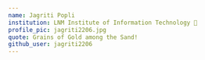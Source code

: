 ```yaml
---
name: Jagriti Popli 
institution: LNM Institute of Information Technology 🚩 
profile_pic: jagriti2206.jpg 
quote: Grains of Gold among the Sand! 
github_user: jagriti2206
---
```

